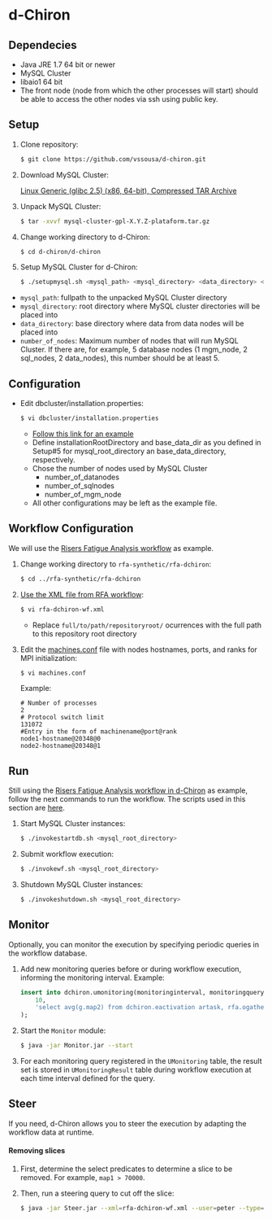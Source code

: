 # d-Chiron

## Dependecies
- Java JRE 1.7 64 bit or newer
- MySQL Cluster
- libaio1 64 bit
- The front node (node from which the other processes will start) should be able to access the other nodes via ssh using public key.

## Setup
1. Clone repository:

    ```bash
    $ git clone https://github.com/vssousa/d-chiron.git
    ```
2. Download MySQL Cluster:
    
    [Linux Generic (glibc 2.5) (x86, 64-bit), Compressed TAR Archive](http://dev.mysql.com/downloads/cluster/)
3. Unpack MySQL Cluster:

    ```bash
    $ tar -xvvf mysql-cluster-gpl-X.Y.Z-plataform.tar.gz
    ```
4. Change working directory to d-Chiron:
    
    ```bash
    $ cd d-chiron/d-chiron
    ```
5.  Setup  MySQL Cluster for d-Chiron:
    
    ```bash
    $ ./setupmysql.sh <mysql_path> <mysql_directory> <data_directory> <number_of_nodes>
    ```
 - `mysql_path`: fullpath to the unpacked MySQL Cluster directory
 - `mysql_directory`: root directory where MySQL cluster directories will be placed into
 - `data_directory`: base directory where data from data nodes will be placed into
 - `number_of_nodes`: Maximum number of nodes that will run MySQL Cluster. If there are, for example, 5 database nodes (1 mgm_node, 2 sql_nodes, 2 data_nodes), this number should be at least 5.

## Configuration

- Edit dbcluster/installation.properties:

    ```bash
    $ vi dbcluster/installation.properties
    ```
    - [Follow this link for an example](dbcluster/installation.properties.example)
    - Define installationRootDirectory and base_data_dir as you defined in Setup#5 for mysql_root_directory an base_data_directory, respectively.
    - Chose the number of nodes used by  MySQL Cluster
        - number_of_datanodes
        - number_of_sqlnodes
        - number_of_mgm_node
    - All other configurations may be left as the example file.

## Workflow Configuration

We will use the [Risers Fatigue Analysis workflow](../rfa-synthetic) as example.

1. Change working directory to `rfa-synthetic/rfa-dchiron`:

    ```sh
    $ cd ../rfa-synthetic/rfa-dchiron
    ```
2. [Use the XML file from RFA workflow](../rfa-synthetic/rfa-dchiron/rfa-dchiron-wf.xml):
    
    ```sh
    $ vi rfa-dchiron-wf.xml
    ```
    - Replace `full/to/path/repositoryroot/` ocurrences with the full path to this repository root directory

3. Edit the [machines.conf](../rfa-synthetic/rfa-dchiron) file with nodes hostnames, ports, and ranks for MPI initialization:
    
    ```sh
    $ vi machines.conf
    ```
   Example:
    ```
    # Number of processes
    2
    # Protocol switch limit
    131072
    #Entry in the form of machinename@port@rank
    node1-hostname@20348@0
    node2-hostname@20348@1
    ```

## Run

Still using the [Risers Fatigue Analysis workflow in d-Chiron](../rfa-synthetic/rfa-dchiron/) as example, follow the next commands to run the workflow. The scripts used in this section are [here](../rfa-synthetic/rfa-dchiron).

1. Start MySQL Cluster instances:

    ```bash
    $ ./invokestartdb.sh <mysql_root_directory>
    ```

2. Submit workflow execution:

    ```bash
    $ ./invokewf.sh <mysql_root_directory>
    ```
3. Shutdown MySQL Cluster instances:

    ```bash
    $ ./invokeshutdown.sh <mysql_root_directory>
    ```

## Monitor

Optionally, you can monitor the execution by specifying periodic queries in the workflow database.

1. Add new monitoring queries before or during workflow execution, informing the monitoring interval. Example:

    ```sql
    insert into dchiron.umonitoring(monitoringinterval, monitoringquery) values (
        10, 
        'select avg(g.map2) from dchiron.eactivation artask, rfa.ogatherdatafromrisers g, rfa.opreprocessing p, rfa.oanalyzerisers r where r.previoustaskid = p.nexttaskid and p.previoustaskid = g.nexttaskid and r.previoustaskid = artask.taskid and (artask.endtime-artask.starttime) > (select avg(endtime-starttime) from scc2.eactivation where actid=3);'
    );
    ```

1. Start the `Monitor` module:

    ```bash
    $ java -jar Monitor.jar --start
    ```
	
1. For each monitoring query registered in the `UMonitoring` table, the result set is stored in `UMonitoringResult` table during workflow execution at each time interval defined for the query. 
	
## Steer

If you need, d-Chiron allows you to steer the execution by adapting the workflow data at runtime.

#### Removing slices

1. First, determine the select predicates to determine a slice to be removed. For example, `map1 > 70000`. 

2. Then, run a steering query to cut off the slice:

    ```bash
    $ java -jar Steer.jar --xml=rfa-dchiron-wf.xml --user=peter --type=REMOVE_TUPLES --tasksquery="select  nexttaskid  from wf1.ogatherdatafromrisers where map1 > 70000" 
    ````
